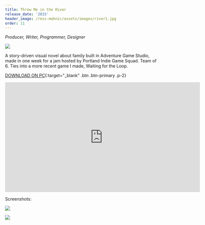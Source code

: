 ```yaml
---
title: Throw Me in the River
release_date: '2015'
header_image: /reis-mahnic/assets/images/river1.jpg
order: 11
---
```

_Producer, Writer, Programmer, Designer_

![](/reis-mahnic/assets/images/river2.jpg)

A story-driven visual novel about family built in Adventure Game Studio, made in one week for a jam hosted by Portland Indie Game Squad. Team of 6. Ties into a more recent game I made, Waiting for the Loop.

[DOWNLOAD ON PC](http://www.adventuregamestudio.co.uk/site/games/game/1943/){:target="_blank" .btn .btn-primary .p-2}

<iframe src="https://player.vimeo.com/video/139042348" width="640" height="360" frameborder="0" allow="autoplay; fullscreen" allowfullscreen></iframe>

Screenshots:

![](/reis-mahnic/assets/images/river3.jpg)

![](/reis-mahnic/assets/images/river4.jpg)
